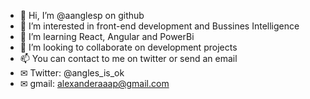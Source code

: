 - 👋 Hi, I’m @aanglesp on github
- 👀 I’m interested in front-end development and Bussines Intelligence
- 🌱 I’m learning React, Angular and PowerBi
- 💞️ I’m looking to collaborate on development projects
- 📫 You can contact to me on twitter or send an email
- ✉ Twitter: @angles_is_ok
- ✉ gmail: alexanderaaap@gmail.com

<!---
aanglesp/aanglesp is a ✨ special ✨ repository because its `README.md` (this file) appears on your GitHub profile.
You can click the Preview link to take a look at your changes.
--->
